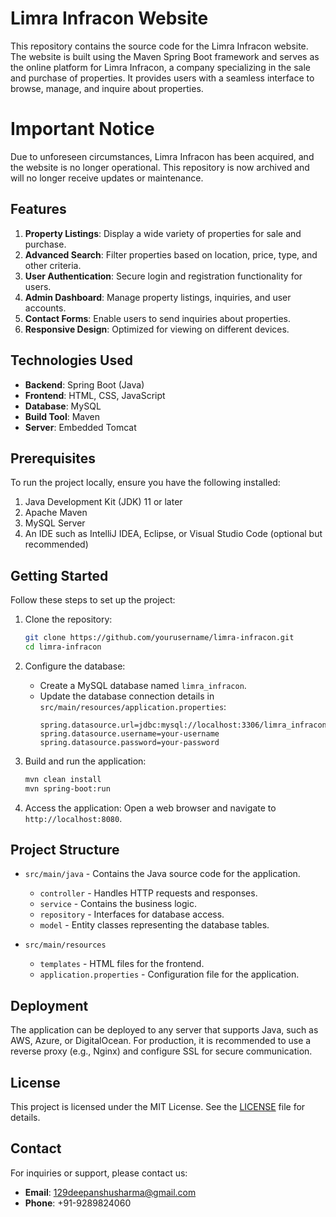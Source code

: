 # Limra Infracon Website

This repository contains the source code for the Limra Infracon website. The website is built using the Maven Spring Boot framework and serves as the online platform for Limra Infracon, a company specializing in the sale and purchase of properties. It provides users with a seamless interface to browse, manage, and inquire about properties.

# Important Notice

Due to unforeseen circumstances, Limra Infracon has been acquired, and the website is no longer operational. This repository is now archived and will no longer receive updates or maintenance.

## Features

1. **Property Listings**: Display a wide variety of properties for sale and purchase.
2. **Advanced Search**: Filter properties based on location, price, type, and other criteria.
3. **User Authentication**: Secure login and registration functionality for users.
4. **Admin Dashboard**: Manage property listings, inquiries, and user accounts.
5. **Contact Forms**: Enable users to send inquiries about properties.
6. **Responsive Design**: Optimized for viewing on different devices.

## Technologies Used

- **Backend**: Spring Boot (Java)
- **Frontend**: HTML, CSS, JavaScript
- **Database**: MySQL
- **Build Tool**: Maven
- **Server**: Embedded Tomcat

## Prerequisites

To run the project locally, ensure you have the following installed:

1. Java Development Kit (JDK) 11 or later
2. Apache Maven
3. MySQL Server
4. An IDE such as IntelliJ IDEA, Eclipse, or Visual Studio Code (optional but recommended)

## Getting Started

Follow these steps to set up the project:

1. Clone the repository:
   ```bash
   git clone https://github.com/yourusername/limra-infracon.git
   cd limra-infracon
   ```

2. Configure the database:
   - Create a MySQL database named `limra_infracon`.
   - Update the database connection details in `src/main/resources/application.properties`:
     ```properties
     spring.datasource.url=jdbc:mysql://localhost:3306/limra_infracon
     spring.datasource.username=your-username
     spring.datasource.password=your-password
     ```

3. Build and run the application:
   ```bash
   mvn clean install
   mvn spring-boot:run
   ```

4. Access the application:
   Open a web browser and navigate to `http://localhost:8080`.

## Project Structure

- `src/main/java` - Contains the Java source code for the application.
  - `controller` - Handles HTTP requests and responses.
  - `service` - Contains the business logic.
  - `repository` - Interfaces for database access.
  - `model` - Entity classes representing the database tables.

- `src/main/resources`
  - `templates` - HTML files for the frontend.
  - `application.properties` - Configuration file for the application.

## Deployment

The application can be deployed to any server that supports Java, such as AWS, Azure, or DigitalOcean. For production, it is recommended to use a reverse proxy (e.g., Nginx) and configure SSL for secure communication.


## License

This project is licensed under the MIT License. See the [LICENSE](LICENSE) file for details.

## Contact

For inquiries or support, please contact us:

- **Email**: 129deepanshusharma@gmail.com
- **Phone**: +91-9289824060


